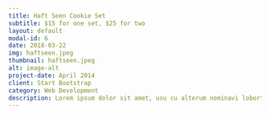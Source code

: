 ```yaml
---
title: Haft Seen Cookie Set
subtitle: $15 for one set, $25 for two
layout: default
modal-id: 6
date: 2018-03-22
img: haftseen.jpeg
thumbnail: haftseen.jpeg
alt: image-alt
project-date: April 2014
client: Start Bootstrap
category: Web Development
description: Lorem ipsum dolor sit amet, usu cu alterum nominavi lobortis. At duo novum diceret. Tantas apeirian vix et, usu sanctus postulant inciderint ut, populo diceret necessitatibus in vim. Cu eum dicam feugiat noluisse. 
---
```


